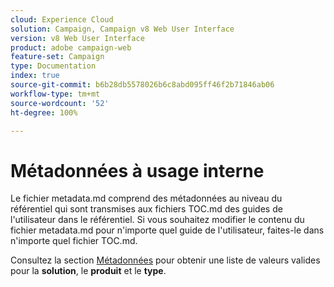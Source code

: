 ```yaml
---
cloud: Experience Cloud
solution: Campaign, Campaign v8 Web User Interface
version: v8 Web User Interface
product: adobe campaign-web
feature-set: Campaign
type: Documentation
index: true
source-git-commit: b6b28db5578026b6c8abd095ff46f2b71846ab06
workflow-type: tm+mt
source-wordcount: '52'
ht-degree: 100%

---
```



# Métadonnées à usage interne

Le fichier metadata.md comprend des métadonnées au niveau du référentiel qui sont transmises aux fichiers TOC.md des guides de l&#39;utilisateur dans le référentiel. Si vous souhaitez modifier le contenu du fichier metadata.md pour n&#39;importe quel guide de l&#39;utilisateur, faites-le dans n&#39;importe quel fichier TOC.md.

Consultez la section [Métadonnées](https://experienceleague.adobe.com/docs/authoring-guide-exl/using/editing/user-guide-setup/metadata.html?lang=fr) pour obtenir une liste de valeurs valides pour la **solution**, le **produit** et le **type**.
